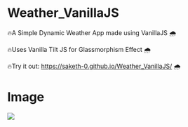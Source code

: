 # Weather_VanillaJS
🔥A Simple Dynamic Weather App made using VanillaJS 🌧️

🔥Uses Vanilla Tilt JS for Glassmorphism Effect 🌧️

🔥Try it out: https://saketh-0.github.io/Weather_VanillaJS/ 🌧️
<h1>Image</h1>
<img src= "https://i.imgur.com/aH82l67.png"/>
